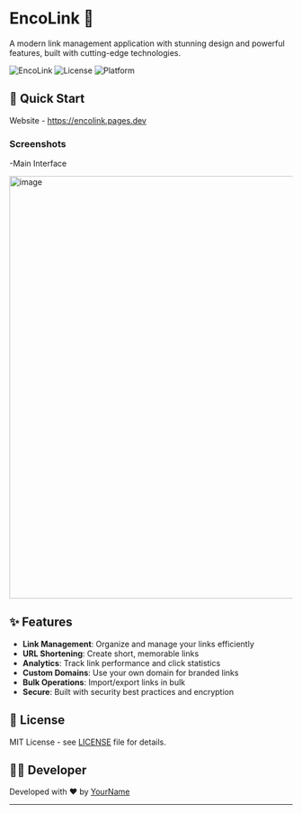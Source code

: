 # EncoLink 🔗

A modern link management application with stunning design and powerful features, built with cutting-edge technologies.

![EncoLink](https://img.shields.io/badge/EncoLink-Link%20Manager-blue?style=for-the-badge)
![License](https://img.shields.io/badge/License-MIT-green?style=for-the-badge)
![Platform](https://img.shields.io/badge/Platform-Cross--Platform-lightgrey?style=for-the-badge)

## 🚀 Quick Start

Website - https://encolink.pages.dev

### Screenshots

-Main Interface

<img width="963" height="750" alt="image" src="https://github.com/user-attachments/assets/d0e090ae-1c25-4266-8db5-ed1f6dd469a4" />




## ✨ Features

- **Link Management**: Organize and manage your links efficiently
- **URL Shortening**: Create short, memorable links
- **Analytics**: Track link performance and click statistics
- **Custom Domains**: Use your own domain for branded links
- **Bulk Operations**: Import/export links in bulk
- **Secure**: Built with security best practices and encryption



## 📄 License

MIT License - see [LICENSE](LICENSE) file for details.

## 👨‍💻 Developer

Developed with ❤️ by [YourName](https://github.com/editinghero)

---
